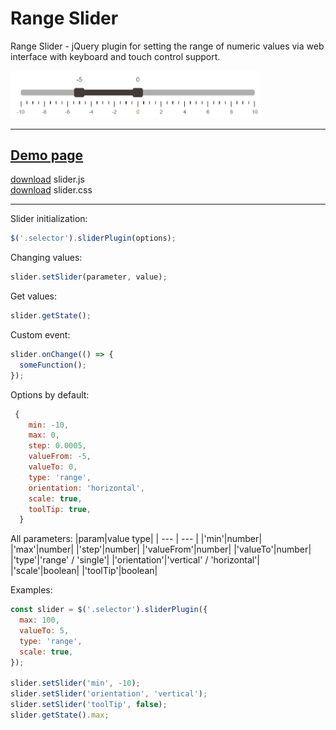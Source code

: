 # Range Slider

Range Slider - jQuery plugin for setting the range of numeric values via web interface with keyboard and touch control support.

<a href="https://rmstcv.github.io/slider/"><img src="doc/slider.png" width="400"></a>

---

## [Demo page](https://rmstcv.github.io/slider/)

[download](https://github.com/rmstcv/slider/blob/gh-pages/slider.js) slider.js <br>
[download](https://github.com/rmstcv/slider/blob/gh-pages/slider.css) slider.css

---

Slider initialization:

```js
$('.selector').sliderPlugin(options);
```

Changing values:

```js
slider.setSlider(parameter, value);
```

Get values:

```js
slider.getState();
```

Custom event:

```js
slider.onChange(() => {
  someFunction();
});
```

Options by default:

```js
 {
    min: -10,
    max: 0,
    step: 0.0005,
    valueFrom: -5,
    valueTo: 0,
    type: 'range',
    orientation: 'horizontal',
    scale: true,
    toolTip: true,
  }
```

All parameters:
|param|value type|
| --- | --- |
|'min'|number|
|'max'|number|
|'step'|number|
|'valueFrom'|number|
|'valueTo'|number|
|'type'|'range' / 'single'|
|'orientation'|'vertical' / 'horizontal'|
|'scale'|boolean|
|'toolTip'|boolean|

Examples:

```js
const slider = $('.selector').sliderPlugin({
  max: 100,
  valueTo: 5,
  type: 'range',
  scale: true,
});

slider.setSlider('min', -10);
slider.setSlider('orientation', 'vertical');
slider.setSlider('toolTip', false);
slider.getState().max;
```
